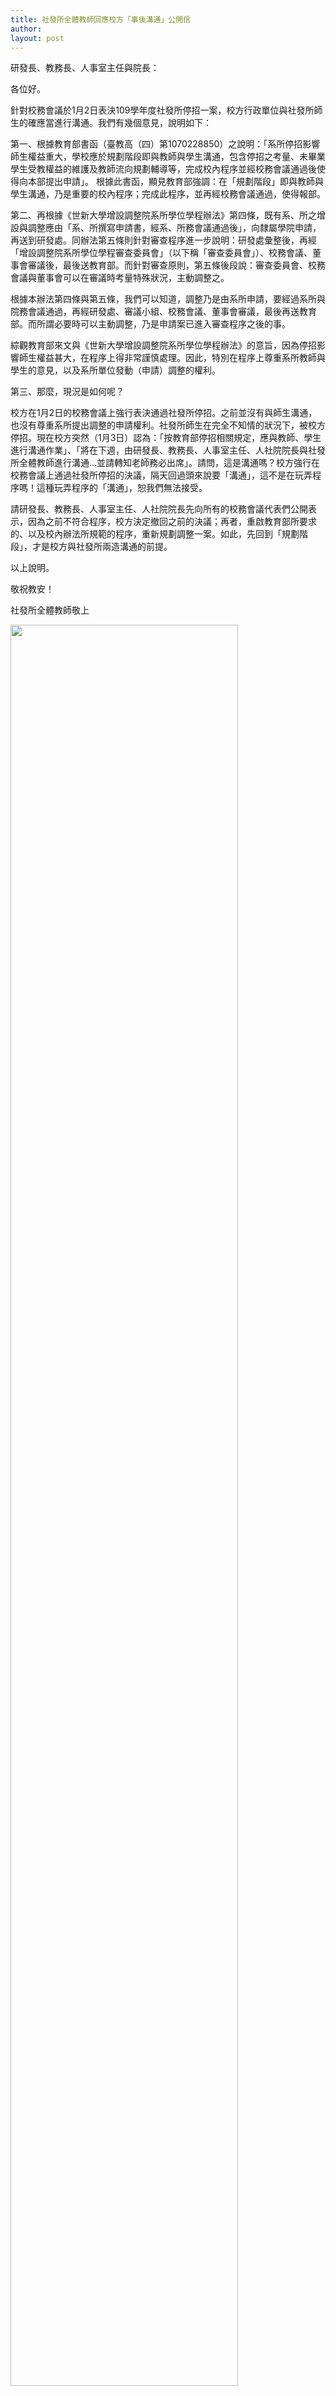 ```yaml
---
title: 社發所全體教師回應校方「事後溝通」公開信
author: 
layout: post
---
```


研發長、教務長、人事室主任與院長：

各位好。

針對校務會議於1月2日表決109學年度社發所停招一案，校方行政單位與社發所師生的確應當進行溝通。我們有幾個意見，說明如下：

第一、根據教育部書函（臺教高（四）第1070228850）之說明：「系所停招影響師生權益重大，學校應於規劃階段即與教師與學生溝通，包含停招之考量、未畢業學生受教權益的維護及教師流向規劃輔導等，完成校內程序並經校務會議通過後使得向本部提出申請」。
根據此書函，顯見教育部強調：在「規劃階段」即與教師與學生溝通，乃是重要的校內程序；完成此程序，並再經校務會議通過，使得報部。

第二、再根據《世新大學增設調整院系所學位學程辦法》第四條，既有系、所之增設與調整應由「系、所撰寫申請書，經系、所務會議通過後」，向隸屬學院申請，再送到研發處。同辦法第五條則針對審查程序進一步說明：研發處彙整後，再經「增設調整院系所學位學程審查委員會」（以下稱「審查委員會」）、校務會議、董事會審議後，最後送教育部。而針對審查原則，第五條後段說：審查委員會、校務會議與董事會可以在審議時考量特殊狀況，主動調整之。

根據本辦法第四條與第五條，我們可以知道，調整乃是由系所申請，要經過系所與院務會議通過，再經研發處、審議小組、校務會議、董事會審議，最後再送教育部。而所謂必要時可以主動調整，乃是申請案已進入審查程序之後的事。

綜觀教育部來文與《世新大學增設調整院系所學位學程辦法》的意旨，因為停招影響師生權益甚大，在程序上得非常謹慎處理。因此，特別在程序上尊重系所教師與學生的意見，以及系所單位發動（申請）調整的權利。

第三、那麼，現況是如何呢？

校方在1月2日的校務會議上強行表決通過社發所停招。之前並沒有與師生溝通，也沒有尊重系所提出調整的申請權利。社發所師生在完全不知情的狀況下，被校方停招。現在校方突然（1月3日）認為：「按教育部停招相關規定，應與教師、學生進行溝通作業」、「將在下週，由研發長、教務長、人事室主任、人社院院長與社發所全體教師進行溝通...並請轉知老師務必出席」。請問，這是溝通嗎？校方強行在校務會議上通過社發所停招的決議，隔天回過頭來說要「溝通」，這不是在玩弄程序嗎！這種玩弄程序的「溝通」，恕我們無法接受。

請研發長、教務長、人事室主任、人社院院長先向所有的校務會議代表們公開表示，因為之前不符合程序，校方決定撤回之前的決議；再者，重啟教育部所要求的、以及校內辦法所規範的程序，重新規劃調整一案。如此，先回到「規劃階段」，才是校方與社發所兩造溝通的前提。

以上說明。

敬祝教安！

社發所全體教師敬上

<span class="image"><img style="width:85%;"  src="{{ 'assets/images/comicforletter.jpg' | relative_url }}" alt="" /></span>

